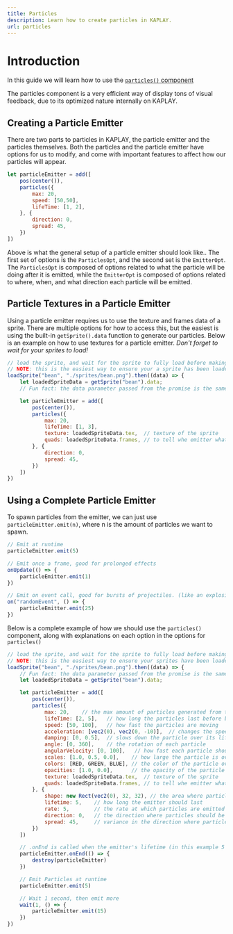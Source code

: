```yaml
---
title: Particles
description: Learn how to create particles in KAPLAY.
url: particles
---
```


# Introduction

In this guide we will learn how to use the [`particles()` component](/doc/ctx/particles)

The particles component is a very efficient way of display tons of visual feedback,
due to its optimized nature internally on KAPLAY.

## Creating a Particle Emitter

There are two parts to particles in KAPLAY, the particle emitter and the particles themselves. 
Both the particles and the particle emitter have options for us to modify, and come with important
features to affect how our particles will appear.

```js
let particleEmitter = add([
    pos(center()),
    particles({
        max: 20,
        speed: [50,50],
        lifeTime: [1, 2],
    }, {
        direction: 0,
        spread: 45,
    })
])
```

Above is what the general setup of a particle emitter should look like.. The first set of options is the 
`ParticlesOpt`, and the second set is the `EmitterOpt`. The `ParticlesOpt` is composed of options 
related  to what the particle will be doing after it is emitted, while the `EmitterOpt` is composed 
of options related to where, when, and what direction each particle will be emitted.

## Particle Textures in a Particle Emitter

Using a particle emitter requires us to use the texture and frames data of a sprite. There are multiple options
for how to access this, but the easiest is using the built-in `getSprite().data` function to generate our particles.
Below is an example on how to use textures for a particle emitter. *Don't forget to wait for your sprites to load!*

```js
// load the sprite, and wait for the sprite to fully load before making the particle emitter
// NOTE: this is the easiest way to ensure your a sprite has been loaded, but not the best
loadSprite("bean", "./sprites/bean.png").then((data) => {
    let loadedSpriteData = getSprite("bean").data;
    // Fun fact: the data parameter passed from the promise is the same as getSprite().data

    let particleEmitter = add([
        pos(center()),
        particles({
            max: 20,
            lifeTime: [1, 3],
            texture: loadedSpriteData.tex,  // texture of the sprite
            quads: loadedSpriteData.frames, // to tell whe emitter what frames of the sprite to use
        }, {
            direction: 0,
            spread: 45,
        })
    ])
})

```

## Using a Complete Particle Emitter

To spawn particles from the emitter, we can just use `particleEmitter.emit(n)`, where n is
the amount of particles we want to spawn.

```js
// Emit at runtime
particleEmitter.emit(5)

// Emit once a frame, good for prolonged effects
onUpdate(() => {
    particleEmitter.emit(1)
})

// Emit on event call, good for bursts of projectiles. (like an explosion)
on("randomEvent", () => {
    particleEmitter.emit(25)
})
```

Below is a complete example of how we should use the `particles()` component, 
along with explanations on each option in the options for `particles()`

```js
// load the sprite, and wait for the sprite to fully load before making the particle emitter
// NOTE: this is the easiest way to ensure your sprites have been loaded, but not the best
loadSprite("bean", "./sprites/bean.png").then((data) => {
    // Fun fact: the data parameter passed from the promise is the same as getSprite().data
    let loadedSpriteData = getSprite("bean").data;

    let particleEmitter = add([
        pos(center()),
        particles({
            max: 20,    // the max amount of particles generated from this emitter at one time
            lifeTime: [2, 5],   // how long the particles last before being destroyed
            speed: [50, 100],   // how fast the particles are moving
            acceleration: [vec2(0), vec2(0, -10)],  // changes the speed of the particle over its lifetime
            damping: [0, 0.5],  // slows down the particle over its lifetime
            angle: [0, 360],    // the rotation of each particle
            angularVelocity: [0, 100],   // how fast each particle should be rotating
            scales: [1.0, 0.5, 0.0],    // how large the particle is over its lifetime
            colors: [RED, GREEN, BLUE], // the color of the particle over its lifetime
            opacities: [1.0, 0.0],      // the opacity of the particle over its lifetime
            texture: loadedSpriteData.tex,  // texture of the sprite
            quads: loadedSpriteData.frames, // to tell whe emitter what frames of the sprite to use
        }, {
            shape: new Rect(vec2(0), 32, 32), // the area where particles should be emitted from (can be empty)
            lifetime: 5,    // how long the emitter should last
            rate: 5,        // the rate at which particles are emitted
            direction: 0,   // the direction where particles should be traveling
            spread: 45,     // variance in the direction where particles should be traveling
        })
    ])

    // .onEnd is called when the emitter's lifetime (in this example 5 seconds), has expired.
    particleEmitter.onEnd(() => {
        destroy(particleEmitter)
    })

    // Emit Particles at runtime
    particleEmitter.emit(5)

    // Wait 1 second, then emit more
    wait(1, () => {
        particleEmitter.emit(15)
    })
})
```